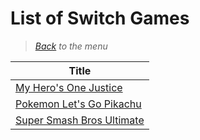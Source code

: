 # List of Switch Games


> *[Back](../games.md) to the menu*

| Title |
| --- |
| [My Hero's One Justice](https://en.wikipedia.org/wiki/My_Hero_One%27s_Justice) |
| [Pokemon Let's Go Pikachu](https://en.wikipedia.org/wiki/Pok%C3%A9mon:_Let%27s_Go,_Pikachu!_and_Let%27s_Go,_Eevee!) |
| [Super Smash Bros Ultimate](https://en.wikipedia.org/wiki/Super_Smash_Bros._Ultimate) |
